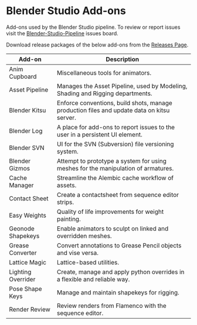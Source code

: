 # Blender Studio Add-ons

Add-ons used by the Blender Studio pipeline. To review or report issues visit the [Blender-Studio-Pipeline](https://projects.blender.org/studio/blender-studio-pipeline/issues) issues board.

Download release packages of the below add-ons from the [Releases Page](https://projects.blender.org/studio/blender-studio-pipeline/releases).

| Add-on | Description | 
|---|---|
|Anim Cupboard |Miscellaneous tools for animators. 
|Asset Pipeline |Manages the Asset Pipeline, used by Modeling, Shading and Rigging departments. 
|Blender Kitsu |Enforce conventions, build shots, manage production files and update data on kitsu server.
|Blender Log |A place for add-ons to report issues to the user in a persistent UI element.
|Blender SVN |UI for the SVN (Subversion) file versioning system.  
|Blender Gizmos |Attempt to prototype a system for using meshes for the manipulation of armatures.  
|Cache Manager |Streamline the Alembic cache workflow of assets. 
|Contact Sheet |Create a contactsheet from sequence editor strips.  
|Easy Weights |Quality of life improvements for weight painting.  
|Geonode Shapekeys |Enable animators to sculpt on linked and overridden meshes.  
|Grease Converter |Convert annotations to Grease Pencil objects and vise versa.  
|Lattice Magic |Lattice-based utilities.  
|Lighting Overrider |Create, manage and apply python overrides in a flexible and reliable way.  
|Pose Shape Keys |Manage and maintain shapekeys for rigging.  
|Render Review |Review renders from Flamenco with the sequence editor.  
